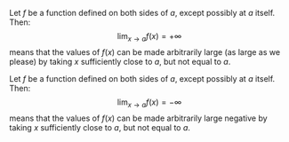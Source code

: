 Let $f$ be a function defined on both sides of $a$, except possibly at $a$ itself. Then:
$$
\lim_{x\rightarrow a} f(x)=+\infty
$$
means that the values of $f(x)$ can be made arbitrarily large (as large as we please) by taking $x$ sufficiently close to $a$, but not equal to $a$.

Let $f$ be a function defined on both sides of $a$, except possibly at $a$ itself. Then:
$$
\lim_{x\rightarrow a} f(x) = - \infty
$$
means that the values of $f(x)$ can be made arbitrarily large negative by taking $x$ sufficiently close to $a$, but not equal to $a$.